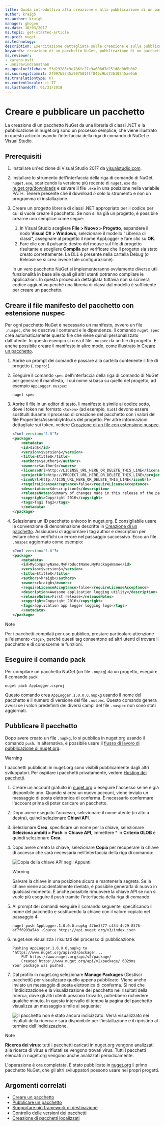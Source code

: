 ```yaml
---
title: Guida introduttiva alla creazione e alla pubblicazione di un pacchetto NuGet | Microsoft Docs
author: kraigb
ms.author: kraigb
manager: ghogen
ms.date: 10/03/2017
ms.topic: get-started-article
ms.prod: nuget
ms.technology: 
description: Esercitazione dettagliata sulla creazione e sulla pubblicazione di un pacchetto NuGet sia con l'interfaccia della riga di comando nuget.exe che con Visual Studio.
keywords: creazione di un pacchetto NuGet, pubblicazione di un pacchetto NuGet, esercitazione su NuGet
ms.reviewer:
- karann-msft
- unniravindranathan
ms.openlocfilehash: 53d29283c9e786fc27e9a608d7d251d8d0b5b0b2
ms.sourcegitcommit: 24997b5345a997501fff846c9bd73610245ae0a6
ms.translationtype: HT
ms.contentlocale: it-IT
ms.lasthandoff: 01/31/2018
---
```

# <a name="create-and-publish-a-package"></a>Creare e pubblicare un pacchetto

La creazione di un pacchetto NuGet da una libreria di classi .NET e la pubblicazione in nuget.org sono un processo semplice, che viene illustrato in questo articolo usando l'interfaccia della riga di comando di NuGet e Visual Studio.

## <a name="pre-requisites"></a>Prerequisiti

1. Installare un'edizione di Visual Studio 2017 da [visualstudio.com](https://www.visualstudio.com/).

1. Installare lo strumento dell'interfaccia della riga di comando di NuGet, `nuget.exe`, scaricando la versione più recente di `nuget.exe` da [nuget.org/downloads](https://nuget.org/downloads) e salvare il file `.exe` in una posizione nella variabile PATH. Tenere presente che il download *è* solo lo strumento e non un programma di installazione.

1. Creare un progetto libreria di classi .NET appropriato per il codice per cui si vuole creare il pacchetto. Se non si ha già un progetto, è possibile crearne uno semplice come segue:
    1. In Visual Studio scegliere **File > Nuovo > Progetto**, espandere il nodo **Visual C# > Windows**, selezionare il modello "Libreria di classi", assegnare al progetto il nome AppLogger e fare clic su **OK**.
    1. Fare clic con il pulsante destro del mouse sul file di progetto risultante e scegliere **Compila** per verificare che il progetto sia stato creato correttamente. La DLL è presente nella cartella Debug (o Release se si crea invece tale configurazione).

    In un vero pacchetto NuGet si implementeranno ovviamente diverse utili funzionalità in base alle quali gli altri utenti potranno compilare le applicazioni. In questa procedura dettagliata tuttavia non si scriverà codice aggiuntivo perché una libreria di classi dal modello è sufficiente per creare un pacchetto.

## <a name="create-the-nuspec-package-manifest-file"></a>Creare il file manifesto del pacchetto con estensione nuspec

Per ogni pacchetto NuGet è necessario un manifesto, ovvero un file `.nuspec`, che ne descriva i contenuti e le dipendenze. Il comando `nuget spec` crea automaticamente questo file che viene quindi personalizzato dall'utente. In questo esempio si crea il file `.nuspec` da un file di progetto. È anche possibile creare il manifesto in altro modo, come illustrato in [Creare un pacchetto](../create-packages/creating-a-package.md).

1. Aprire un prompt dei comandi e passare alla cartella contenente il file di progetto (`.csproj`).

1. Eseguire il comando `spec` dell'interfaccia della riga di comando di NuGet per generare il manifesto, il cui nome si basa su quello del progetto, ad esempio `AppLogger.nuspec`:

    ```cli
    nuget spec
    ```

1. Aprire il file in un editor di testo. Il manifesto è simile al codice sotto, dove i token nel formato `<token>` (ad esempio, `$id$`) devono essere sostituiti durante il processo di creazione del pacchetto con i valori del file Properties/AssemblyInfo.cs del progetto. Per altre informazioni dettagliate sui token, vedere [Creazione di un file con estensione nuspec](../create-packages/creating-a-package.md#creating-the-nuspec-file).

    ```xml
    <?xml version="1.0"?>
    <package>
        <metadata>
        <id>$id$</id>
        <version>$version$</version>
        <title>$title$</title>
        <authors>$author$</authors>
        <owners>$author$</owners>
        <licenseUrl>http://LICENSE_URL_HERE_OR_DELETE_THIS_LINE</licenseUrl>
        <projectUrl>http://PROJECT_URL_HERE_OR_DELETE_THIS_LINE</projectUrl>
        <iconUrl>http://ICON_URL_HERE_OR_DELETE_THIS_LINE</iconUrl>
        <requireLicenseAcceptance>false</requireLicenseAcceptance>
        <description>$description$</description>
        <releaseNotes>Summary of changes made in this release of the package.</releaseNotes>
        <copyright>Copyright 2016</copyright>
        <tags>Tag1 Tag2</tags>
        </metadata>
    </package>
    ```

1. Selezionare un ID pacchetto univoco in nuget.org. È consigliabile usare le convenzione di denominazione descritte in [Creazione di un pacchetto](../create-packages/creating-a-package.md#choosing-a-unique-package-identifier-and-setting-the-version-number). Assicurarsi di aggiornare i tag author e description per evitare che si verifichi un errore nel passaggio successivo. Ecco un file `.nuspec` aggiornato come esempio:

    ```xml
    <?xml version="1.0"?>
    <package>
        <metadata>
        <id>MyCompanyName.MyProductName.MyPackageName</id>
        <version>$version$</version>
        <title>$title$</title>
        <authors>kraigb</authors>
        <owners>kraigb</owners>
        <requireLicenseAcceptance>false</requireLicenseAcceptance>
        <description>Awesome application logging utility</description>
        <releaseNotes>First release</releaseNotes>
        <copyright>Copyright 2016</copyright>
        <tags>application app logger logging logs</tags>
        </metadata>
    </package>
    ```

> [!Note]
> Per i pacchetti compilati per uso pubblico, prestare particolare attenzione all'elemento `<tags>`, perché questi tag consentono ad altri utenti di trovare il pacchetto e di conoscerne le funzioni.

## <a name="run-the-pack-command"></a>Eseguire il comando pack

Per compilare un pacchetto NuGet (un file `.nupkg`) da un progetto, eseguire il comando `pack`:

```cli
nuget pack AppLogger.csproj
```

Questo comando crea `AppLogger.1.0.0.0.nupkg` usando il nome del pacchetto e il numero di versione del file `.nuspec`. Questo comando genera avvisi se i valori predefiniti dei diversi campi del file `.nuspec` non sono stati aggiornati.

## <a name="publish-the-package"></a>Pubblicare il pacchetto

Dopo avere creato un file `.nupkg`, lo si pubblica in nuget.org usando il comando `push`. In alternativa, è possibile usare il [flusso di lavoro di pubblicazione di nuget.org](../create-packages/publish-a-package.md#publish-to-nugetorg).

> [!Warning]
> I pacchetti pubblicati in nuget.org sono visibili pubblicamente dagli altri sviluppatori. Per ospitare i pacchetti privatamente, vedere [Hosting dei pacchetti](../hosting-packages/overview.md).

1. Creare un account gratuito in [nuget.org](https://www.nuget.org/users/account/LogOn?returnUrl=%2F) o eseguire l'accesso se ne è già disponibile uno. Quando si crea un nuovo account, viene inviato un messaggio di posta elettronica di conferma. È necessario confermare l'account prima di poter caricare un pacchetto.

1. Dopo avere eseguito l'accesso, selezionare il nome utente (in alto a destra), quindi selezionare **Chiavi API**.

1. Selezionare **Crea**, specificare un nome per la chiave, selezionare **Seleziona ambiti > Push** in **Chiave API**, immettere * in **Criterio GLOB** e quindi selezionare **Crea**.

1. Dopo avere creato la chiave, selezionare **Copia** per recuperare la chiave di accesso che sarà necessaria nell'interfaccia della riga di comando:

    ![Copia della chiave API negli Appunti](media/QS_Create-02-APIKey.png)

    > [!Warning]
    > Salvare la chiave in una posizione sicura e mantenerla segreta. Se la chiave viene accidentalmente rivelata, è possibile generarla di nuovo in qualsiasi momento. È anche possibile rimuovere la chiave API se non si vuole più eseguire il push tramite l'interfaccia della riga di comando.

1. Al prompt dei comandi eseguire il comando seguente, specificando il nome del pacchetto e sostituendo la chiave con il valore copiato nel passaggio 4:

    ```cli
    nuget push AppLogger.1.0.0.0.nupkg 47be3377-c434-4c29-8576-af7f6993a54b -Source https://api.nuget.org/v3/index.json
    ```

1. nuget.exe visualizza i risultati del processo di pubblicazione:

    ```output
    Pushing AppLogger.1.0.0.0.nupkg to 'https://www.nuget.org/api/v2/package'...
        PUT https://www.nuget.org/api/v2/package/
        Created https://www.nuget.org/api/v2/package/ 6829ms
    Your package was pushed. 
    ```

1. Dal profilo in nuget.org selezionare **Manage Packages** (Gestisci pacchetti) per visualizzare quello appena pubblicato. Viene anche inviato un messaggio di posta elettronica di conferma. Si noti che l'indicizzazione e la visualizzazione del pacchetto nei risultati della ricerca, dove gli altri utenti possono trovarlo, potrebbero richiedere qualche minuto. In questo intervallo di tempo la pagina del pacchetto visualizza un messaggio simile al seguente:

    ![Il pacchetto non è stato ancora indicizzato. Verrà visualizzato nei risultati della ricerca e sarà disponibile per l'installazione e il ripristino al termine dell'indicizzazione.](media/QS_Create-03-NotIndexed.png)

> [!Note]
> **Ricerca dei virus**: tutti i pacchetti caricati in nuget.org vengono analizzati alla ricerca di virus e rifiutati se vengono trovati virus. Tutti i pacchetti elencati in nuget.org vengono anche analizzati periodicamente.

L'operazione è ora completata. È stato pubblicato in [nuget.org](https://www.nuget.org/) il primo pacchetto NuGet, che gli altri sviluppatori possono usare nei propri progetti.

## <a name="related-topics"></a>Argomenti correlati

- [Creare un pacchetto](../create-packages/creating-a-package.md)
- [Pubblicare un pacchetto](../create-packages/publish-a-package.md)
- [Supportare più framework di destinazione](../create-packages/supporting-multiple-target-frameworks.md)
- [Controllo delle versioni dei pacchetti](../reference/package-versioning.md)
- [Creazione di pacchetti localizzati](../create-packages/creating-localized-packages.md)

